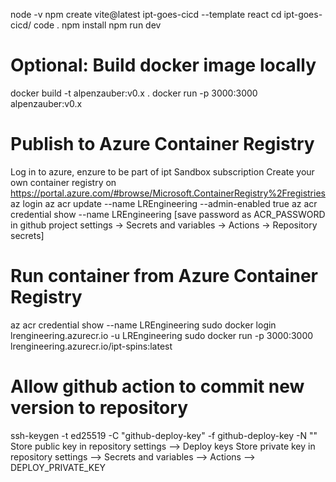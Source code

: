 node -v
npm create vite@latest ipt-goes-cicd --template react
cd ipt-goes-cicd/
code .
npm install
npm run dev

# Optional: Build docker image locally
docker build -t alpenzauber:v0.x .
docker run -p 3000:3000 alpenzauber:v0.x

# Publish to Azure Container Registry
Log in to azure, enzure to be part of ipt Sandbox subscription
Create your own container registry on https://portal.azure.com/#browse/Microsoft.ContainerRegistry%2Fregistries
az login
az acr update --name LREngineering --admin-enabled true
az acr credential show --name LREngineering
[save password as ACR_PASSWORD in github project settings &rarr; Secrets and variables &rarr; Actions &rarr; Repository secrets]

# Run container from Azure Container Registry
az acr credential show --name LREngineering
sudo docker login lrengineering.azurecr.io -u LREngineering
sudo docker run -p 3000:3000 lrengineering.azurecr.io/ipt-spins:latest

# Allow github action to commit new version to repository
ssh-keygen -t ed25519 -C "github-deploy-key" -f github-deploy-key -N ""
Store public key in repository settings --> Deploy keys
Store private key in repository settings --> Secrets and variables --> Actions --> DEPLOY_PRIVATE_KEY